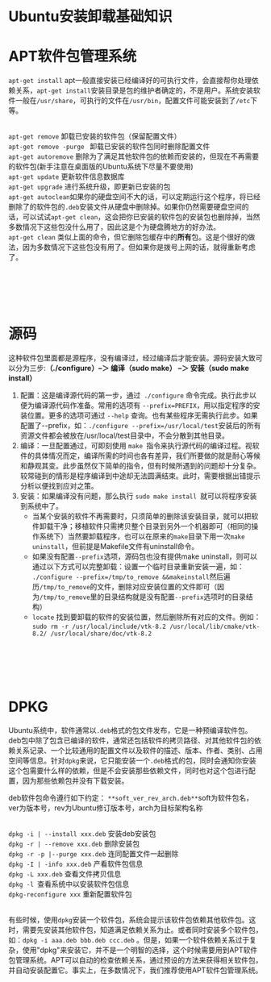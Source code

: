 # Ubuntu安装卸载基础知识




# APT软件包管理系统
`apt-get install` apt一般直接安装已经编译好的可执行文件，会直接帮你处理依赖关系，`apt-get install`安装目录是包的维护者确定的，不是用户。系统安装软件一般在`/usr/share`，可执行的文件在`/usr/bin`，配置文件可能安装到了`/etc`下等。

<br />`apt-get remove` 卸载已安装的软件包（保留配置文件）
<br />`apt-get remove -purge ` 卸载已安装的软件包同时删除配置文件
<br />`apt-get autoremove` 删除为了满足其他软件包的依赖而安装的，但现在不再需要的软件包(新手注意在桌面版的Ubuntu系统下尽量不要使用)
<br />`apt-get update` 更新软件信息数据库
<br />`apt-get upgrade` 进行系统升级，即更新已安装的包
<br />`apt-get autoclean`如果你的硬盘空间不大的话，可以定期运行这个程序，将已经删除了的软件包的`.deb`安装文件从硬盘中删除掉。如果你仍然需要硬盘空间的话，可以试试`apt-get clean`，这会把你已安装的软件包的安装包也删除掉，当然多数情况下这些包没什么用了，因此这是个为硬盘腾地方的好办法。
<br />`apt-get clean` 类似上面的命令，但它删除包缓存中的**所有**包。这是个很好的做法，因为多数情况下这些包没有用了。但如果你是拨号上网的话，就得重新考虑了。



<br />
<br />
<br />
<br />


# 源码
这种软件包里面都是源程序，没有编译过，经过编译后才能安装。源码安装大致可以分为三步:**（./configure）–＞ 编译（sudo make） –＞ 安装（sudo make install）**

1. 配置：这是编译源代码的第一步，通过` ./configure` 命令完成。执行此步以便为编译源代码作准备。常用的选项有 `--prefix=PREFIX`，用以指定程序的安装位置。更多的选项可通过 `--help` 查询。也有某些程序无需执行此步。如果配置了--prefix，如：`./configure --prefix=/usr/local/test`安装后的所有资源文件都会被放在/usr/local/test目录中，不会分散到其他目录。
1. 编译：一旦配置通过，可即刻使用 `make `指令来执行源代码的编译过程。视软件的具体情况而定，编译所需的时间也各有差异，我们所要做的就是耐心等候和静观其变。此步虽然仅下简单的指令，但有时候所遇到的问题却十分复杂。较常碰到的情形是程序编译到中途却无法圆满结束。此时，需要根据出错提示分析以便找到应对之策。
1. 安装：如果编译没有问题，那么执行 `sudo make install `就可以将程序安装到系统中了。
	- 当某个安装的软件不再需要时，只须简单的删除该安装目录，就可以把软件卸载干净；移植软件只需拷贝整个目录到另外一个机器即可（相同的操作系统下）当然要卸载程序，也可以在原来的`make`目录下用一次`make uninstall`，但前提是Makefile文件有uninstall命令。
	- 如果没有配置`--prefix`选项，源码包也没有提供make uninstall，则可以通过以下方式可以完整卸载：设置一个临时目录重新安装一遍，如：` ./configure --prefix=/tmp/to_remove &&makeinstall`然后遍历`/tmp/to_remove`的文件，删除对应安装位置的文件即可（因为`/tmp/to_remove`里的目录结构就是没有配置`--prefix`选项时的目录结构）
	- `locate` 找到要卸载的软件的安装位置，然后删除所有对应的文件。例如： `sudo rm -r /usr/local/include/vtk-8.2 /usr/local/lib/cmake/vtk-8.2/ /usr/local/share/doc/vtk-8.2`

<br />
<br />
<br />
<br />

# DPKG
 Ubuntu系统中，软件通常以`.deb`格式的包文件发布，它是一种预编译软件包。deb包中除了包含已编译的软件，通常还包括软件的拷贝路径、对其他软件包的依赖关系记录、一个比较通用的配置文件以及软件的描述、版本、作者、类别、占用空间等信息。针对`dpkg`来说，它只能安装一个`.deb`格式的包，同时会通知你安装这个包需要什么样的依赖，但是不会安装那些依赖文件，同时也对这个包进行配置，因为那些依赖包并没有下载安装。

deb软件包命令遵行如下约定： `**soft_ver_rev_arch.deb**`soft为软件包名，ver为版本号，rev为Ubuntu修订版本号，arch为目标架构名称

<br /> `dpkg -i | --install xxx.deb` 安装deb安装包
<br /> `dpkg -r | --remove xxx.deb` 删除安装包
<br />`dpkg -r -p |--purge xxx.deb` 连同配置文件一起删除
<br />`dpkg -I | -info xxx.deb` 产看软件包信息
<br />`dpkg -L xxx.deb` 查看文件拷贝信息
<br />`dpkg -l `查看系统中以安装软件包信息
<br />`dpkg-reconfigure xxx` 重新配置软件包

<br />有些时候，使用`dpkg`安装一个软件包，系统会提示该软件包依赖其他软件包。这时，需要先安装其他软件包，知道满足依赖关系为止。或者同时安装多个软件包，如：`dpkg -i aaa.deb bbb.deb ccc.deb` 。但是，如果一个软件依赖关系过于复杂，使用"dpkg"来安装它，并不是一个明智的选择，这个时候需要用到APT软件包管理系统。APT可以自动的检查依赖关系，通过预设的方法来获得相关软件包，并自动安装配置它。事实上，在多数情况下，我们推荐使用APT软件包管理系统。

